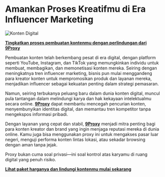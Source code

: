 # Amankan Proses Kreatifmu di Era Influencer Marketing

![Konten Digital](https://blog.qollabb.com/wp-content/uploads/2024/11/Professional-Job-Hiring-Instagram-Post-1080-x-1080-px-Website37.png)

**[Tingkatkan proses pembuatan kontenmu dengan perlindungan dari 9Proxy](https://the9proxy.short.gy/github-homepage-lily555)**

Pembuatan konten telah berkembang pesat di era digital, dengan platform seperti YouTube, Instagram, dan TikTok yang memungkinkan individu untuk membuat, membagikan, dan memonetisasi konten mereka. Seiring dengan meningkatnya tren influencer marketing, bisnis pun mulai menggandeng para kreator konten untuk mempromosikan produk dan layanan mereka, menjadikan influencer sebagai kekuatan penting dalam strategi pemasaran.

Namun, seiring terbukanya peluang baru dalam dunia konten digital, muncul pula tantangan dalam melindungi karya dan hak kekayaan intelektualmu secara online. **[9Proxy](https://the9proxy.short.gy/github-homepage-lily555)** dapat membantu mencegah pencurian konten, menyembunyikan identitas digital, dan memantau tren kompetitor tanpa mengekspos informasi pribadi.

Dengan layanan yang cepat dan stabil, **[9Proxy](https://the9proxy.short.gy/github-homepage-lily555)** menjadi mitra penting bagi para konten kreator dan brand yang ingin menjaga reputasi mereka di dunia online. Kamu juga bisa menggunakan proxy ini untuk mengakses pasar luar negeri, menguji performa konten lintas lokasi, atau sekadar browsing dengan aman tanpa jejak.

Proxy bukan cuma soal privasi—ini soal kontrol atas karyamu di ruang digital yang penuh risiko.

**[Lihat paket harganya dan lindungi kontenmu mulai sekarang](https://the9proxy.short.gy/github-pricing-lily555)**
